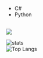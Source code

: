 
- C# 
- Python
 <br>
 
 
<img src="https://discord.c99.nl/widget/theme-1/852618085658787870.png">



![stats](https://github-readme-stats.vercel.app/api?username=IlIIII&show_icons=true&theme=graywhite)    
![Top Langs](https://github-readme-stats.vercel.app/api/top-langs/?username=IlIIII&layout=compact&theme=graywhite)       


